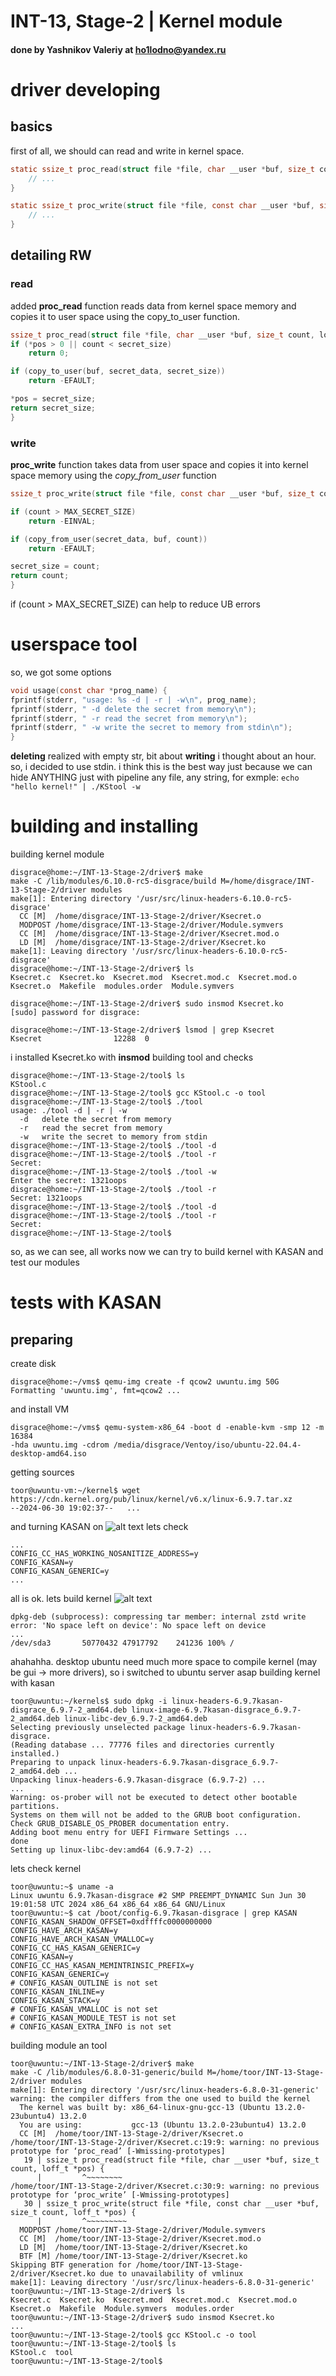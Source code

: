 # INT-13, Stage-2 | Kernel module
#### done by Yashnikov Valeriy at ho1lodno@yandex.ru

# driver developing
## basics
first of all, we should can read and write in kernel space.
```C
static ssize_t proc_read(struct file *file, char __user *buf, size_t count, loff_t *pos) {
    // ...
}

static ssize_t proc_write(struct file *file, const char __user *buf, size_t count, loff_t *pos) {
    // ...
}
```
## detailing RW
### read
added __proc_read__ function reads data from kernel space memory and copies it to user space using the copy_to_user function.
```c
ssize_t proc_read(struct file *file, char __user *buf, size_t count, loff_t *pos) {
if (*pos > 0 || count < secret_size)
	return 0;

if (copy_to_user(buf, secret_data, secret_size))
	return -EFAULT;

*pos = secret_size;
return secret_size;
}
```
### write
__proc_write__ function takes data from user space and copies it into kernel space memory using the _copy_from_user_ function
```c
ssize_t proc_write(struct file *file, const char __user *buf, size_t count, loff_t *pos) {

if (count > MAX_SECRET_SIZE)
	return -EINVAL;

if (copy_from_user(secret_data, buf, count))
	return -EFAULT;

secret_size = count;
return count;
}
```
if (count > MAX_SECRET_SIZE) can help to reduce UB errors
# userspace tool 
so, we got some options
```c
void usage(const char *prog_name) {
fprintf(stderr, "usage: %s -d | -r | -w\n", prog_name);
fprintf(stderr, " -d delete the secret from memory\n");
fprintf(stderr, " -r read the secret from memory\n");
fprintf(stderr, " -w write the secret to memory from stdin\n");
}
```
__deleting__ realized with empty str, bit about __writing__ i thought about an hour. so, i decided to use stdin. i think this is the best way just because we can hide ANYTHING just with pipeline 
any file, any string, for exmple:
`echo "hello kernel!" | ./KStool -w`

# building and installing
building kernel module
```shell
disgrace@home:~/INT-13-Stage-2/driver$ make
make -C /lib/modules/6.10.0-rc5-disgrace/build M=/home/disgrace/INT-13-Stage-2/driver modules
make[1]: Entering directory '/usr/src/linux-headers-6.10.0-rc5-disgrace'
  CC [M]  /home/disgrace/INT-13-Stage-2/driver/Ksecret.o
  MODPOST /home/disgrace/INT-13-Stage-2/driver/Module.symvers
  CC [M]  /home/disgrace/INT-13-Stage-2/driver/Ksecret.mod.o
  LD [M]  /home/disgrace/INT-13-Stage-2/driver/Ksecret.ko
make[1]: Leaving directory '/usr/src/linux-headers-6.10.0-rc5-disgrace'
disgrace@home:~/INT-13-Stage-2/driver$ ls
Ksecret.c  Ksecret.ko  Ksecret.mod  Ksecret.mod.c  Ksecret.mod.o  Ksecret.o  Makefile  modules.order  Module.symvers

disgrace@home:~/INT-13-Stage-2/driver$ sudo insmod Ksecret.ko 
[sudo] password for disgrace: 

disgrace@home:~/INT-13-Stage-2/driver$ lsmod | grep Ksecret
Ksecret                12288  0
```
i installed Ksecret.ko with __insmod__
building tool and checks 
```shell
disgrace@home:~/INT-13-Stage-2/tool$ ls
KStool.c
disgrace@home:~/INT-13-Stage-2/tool$ gcc KStool.c -o tool
disgrace@home:~/INT-13-Stage-2/tool$ ./tool 
usage: ./tool -d | -r | -w
  -d   delete the secret from memory
  -r   read the secret from memory
  -w   write the secret to memory from stdin
disgrace@home:~/INT-13-Stage-2/tool$ ./tool -d
disgrace@home:~/INT-13-Stage-2/tool$ ./tool -r
Secret: 
disgrace@home:~/INT-13-Stage-2/tool$ ./tool -w
Enter the secret: 1321oops
disgrace@home:~/INT-13-Stage-2/tool$ ./tool -r
Secret: 1321oops
disgrace@home:~/INT-13-Stage-2/tool$ ./tool -d
disgrace@home:~/INT-13-Stage-2/tool$ ./tool -r
Secret: 
disgrace@home:~/INT-13-Stage-2/tool$ 
```
so, as we can see, all works
now we can try to build kernel with KASAN and test our modules

# tests with KASAN
## preparing
create disk
```shel
disgrace@home:~/vms$ qemu-img create -f qcow2 uwuntu.img 50G
Formatting 'uwuntu.img', fmt=qcow2 ...
```
and install VM
```shell
disgrace@home:~/vms$ qemu-system-x86_64 -boot d -enable-kvm -smp 12 -m 16384 
-hda uwuntu.img -cdrom /media/disgrace/Ventoy/iso/ubuntu-22.04.4-desktop-amd64.iso
```
getting sources
```shell
toor@uwuntu-vm:~/kernel$ wget https://cdn.kernel.org/pub/linux/kernel/v6.x/linux-6.9.7.tar.xz
--2024-06-30 19:02:37--   ...
```
and turning KASAN on
![alt text](https://github.com/flipthewho/INT-13-Stage-2/blob/main/media/Pasted%20image%2020240630191304.png)
lets check
```shell
...
CONFIG_CC_HAS_WORKING_NOSANITIZE_ADDRESS=y
CONFIG_KASAN=y
CONFIG_KASAN_GENERIC=y
...
```
all is ok. lets build kernel
![alt text](https://github.com/flipthewho/INT-13-Stage-2/blob/main/media/Pasted%20image%2020240630191853.png)

```shell
dpkg-deb (subprocess): compressing tar member: internal zstd write error: 'No space left on device': No space left on device
...
/dev/sda3       50770432 47917792    241236 100% /
```
ahahahha. desktop ubuntu need much more space to compile kernel 
(may be gui -> more drivers), so i switched to ubuntu server asap
building kernel with kasan
```shell
toor@uwuntu:~/kernels$ sudo dpkg -i linux-headers-6.9.7kasan-disgrace_6.9.7-2_amd64.deb linux-image-6.9.7kasan-disgrace_6.9.7-2_amd64.deb linux-libc-dev_6.9.7-2_amd64.deb 
Selecting previously unselected package linux-headers-6.9.7kasan-disgrace.
(Reading database ... 77776 files and directories currently installed.)
Preparing to unpack linux-headers-6.9.7kasan-disgrace_6.9.7-2_amd64.deb ...
Unpacking linux-headers-6.9.7kasan-disgrace (6.9.7-2) ...
...
Warning: os-prober will not be executed to detect other bootable partitions.
Systems on them will not be added to the GRUB boot configuration.
Check GRUB_DISABLE_OS_PROBER documentation entry.
Adding boot menu entry for UEFI Firmware Settings ...
done
Setting up linux-libc-dev:amd64 (6.9.7-2) ...
```
lets check kernel
```shell
toor@uwuntu:~$ uname -a
Linux uwuntu 6.9.7kasan-disgrace #2 SMP PREEMPT_DYNAMIC Sun Jun 30 19:01:58 UTC 2024 x86_64 x86_64 x86_64 GNU/Linux
toor@uwuntu:~$ cat /boot/config-6.9.7kasan-disgrace | grep KASAN
CONFIG_KASAN_SHADOW_OFFSET=0xdffffc0000000000
CONFIG_HAVE_ARCH_KASAN=y
CONFIG_HAVE_ARCH_KASAN_VMALLOC=y
CONFIG_CC_HAS_KASAN_GENERIC=y
CONFIG_KASAN=y
CONFIG_CC_HAS_KASAN_MEMINTRINSIC_PREFIX=y
CONFIG_KASAN_GENERIC=y
# CONFIG_KASAN_OUTLINE is not set
CONFIG_KASAN_INLINE=y
CONFIG_KASAN_STACK=y
# CONFIG_KASAN_VMALLOC is not set
# CONFIG_KASAN_MODULE_TEST is not set
# CONFIG_KASAN_EXTRA_INFO is not set
```


building module an tool 
```shell
toor@uwuntu:~/INT-13-Stage-2/driver$ make
make -C /lib/modules/6.8.0-31-generic/build M=/home/toor/INT-13-Stage-2/driver modules
make[1]: Entering directory '/usr/src/linux-headers-6.8.0-31-generic'
warning: the compiler differs from the one used to build the kernel
  The kernel was built by: x86_64-linux-gnu-gcc-13 (Ubuntu 13.2.0-23ubuntu4) 13.2.0
  You are using:           gcc-13 (Ubuntu 13.2.0-23ubuntu4) 13.2.0
  CC [M]  /home/toor/INT-13-Stage-2/driver/Ksecret.o
/home/toor/INT-13-Stage-2/driver/Ksecret.c:19:9: warning: no previous prototype for ‘proc_read’ [-Wmissing-prototypes]
   19 | ssize_t proc_read(struct file *file, char __user *buf, size_t count, loff_t *pos) {
      |         ^~~~~~~~~
/home/toor/INT-13-Stage-2/driver/Ksecret.c:30:9: warning: no previous prototype for ‘proc_write’ [-Wmissing-prototypes]
   30 | ssize_t proc_write(struct file *file, const char __user *buf, size_t count, loff_t *pos) {
      |         ^~~~~~~~~~
  MODPOST /home/toor/INT-13-Stage-2/driver/Module.symvers
  CC [M]  /home/toor/INT-13-Stage-2/driver/Ksecret.mod.o
  LD [M]  /home/toor/INT-13-Stage-2/driver/Ksecret.ko
  BTF [M] /home/toor/INT-13-Stage-2/driver/Ksecret.ko
Skipping BTF generation for /home/toor/INT-13-Stage-2/driver/Ksecret.ko due to unavailability of vmlinux
make[1]: Leaving directory '/usr/src/linux-headers-6.8.0-31-generic'
toor@uwuntu:~/INT-13-Stage-2/driver$ ls
Ksecret.c  Ksecret.ko  Ksecret.mod  Ksecret.mod.c  Ksecret.mod.o  Ksecret.o  Makefile  Module.symvers  modules.order
toor@uwuntu:~/INT-13-Stage-2/driver$ sudo insmod Ksecret.ko 
...
toor@uwuntu:~/INT-13-Stage-2/tool$ gcc KStool.c -o tool
toor@uwuntu:~/INT-13-Stage-2/tool$ ls
KStool.c  tool
toor@uwuntu:~/INT-13-Stage-2/tool$ 
```
